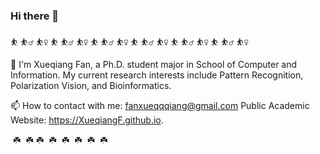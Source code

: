 ### Hi there 👋
 
⛹️ ⛹️‍♂️ ⛹️‍♀️ ⛹️ ⛹️‍♂️ ⛹️‍♀️ ⛹️ ⛹️‍♂️ ⛹️‍♀️ ⛹️ ⛹️‍♂️ ⛹️‍♀️ ⛹️ ⛹️‍♂️ ⛹️‍♀️ ⛹️ ⛹️‍♂️ ⛹️‍♀️


🔭 I'm Xueqiang Fan, a Ph.D. student major in School of Computer and Information. 
My current research interests include Pattern Recognition, Polarization Vision, and Bioinformatics.

📫 How to contact with me: fanxueqqqiang@gmail.com 
   Public Academic Website: https://XueqiangF.github.io.

️ ☘️ ️ ☘️  ️☘️ ️ ☘️ ️ ☘️ ️ ☘️ ️ ☘️ ️ ☘️
